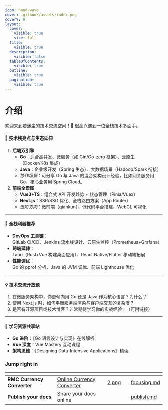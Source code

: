 ```yaml
---
icon: hand-wave
cover: .gitbook/assets/index.png
coverY: 0
layout:
  cover:
    visible: true
    size: full
  title:
    visible: true
  description:
    visible: false
  tableOfContents:
    visible: true
  outline:
    visible: true
  pagination:
    visible: true
---
```


# 介绍

欢迎来到若迷尘的技术交流空间！🎉 很高兴遇到一位全栈技术多面手。

#### 🌟 技术栈亮点与生态延伸

1. **后端双引擎**
   * **Go**：适合高并发、微服务（如 Gin/Go-zero 框架）、云原生（Docker/K8s 集成）
   * **Java**：企业级开发（Spring 生态）、大数据场景（Hadoop/Spark 衔接）
   * _协作场景_：可分享 Go 与 Java 的混合架构设计经验，比如网关服务用 Go，核心业务用 Spring Cloud。
2. **前端全景图**
   * **Vue3+TS**：组合式 API 开发趋势 + 状态管理（Pinia/Vuex）
   * **Next.js**：SSR/SSG 优化、全栈路由方案（App Router）
   * _进阶方向_：微前端（qiankun）、低代码平台搭建、WebGL 可视化

***

#### 🔨 全栈利器推荐

* **DevOps 工具链**：\
  GitLab CI/CD、Jenkins 流水线设计、云原生监控（Prometheus+Grafana）
* **跨端延伸**：\
  Tauri（Rust+Vue 构建桌面应用）、React Native/Flutter 移动端拓展
* **性能调优**：\
  Go 的 pprof 分析、Java 的 JVM 调优、前端 Lighthouse 优化

***

#### 💡 技术交流开放题

1. 在微服务架构中，你更倾向用 Go 还是 Java 作为核心语言？为什么？
2. 使用 Next.js 时，如何平衡服务端渲染与客户端交互的复杂度？
3. 是否有开源项目或技术博客？非常期待学习你的实战经验！（可附链接）

***

#### 🚀 学习资源共享站

* **Go 进阶**：《Go 语言设计与实现》在线解析
* **Vue 深度**：Vue Mastery 互动课程
* **架构思维**：《Designing Data-Intensive Applications》精读

### Jump right in

<table data-view="cards"><thead><tr><th></th><th></th><th data-hidden data-card-cover data-type="files"></th><th data-hidden></th><th data-hidden data-card-target data-type="content-ref"></th></tr></thead><tbody><tr><td><strong>RMC Currency Converter</strong></td><td><a href="https://rmc-cf.github.io/currency-converter/">Online Currency Converter</a></td><td><a href=".gitbook/assets/2.png">2.png</a></td><td></td><td><a href="getting-started/focusing.md">focusing.md</a></td></tr><tr><td><strong>Publish your docs</strong></td><td>Share your docs online</td><td></td><td></td><td><a href="getting-started/publish.md">publish.md</a></td></tr></tbody></table>
